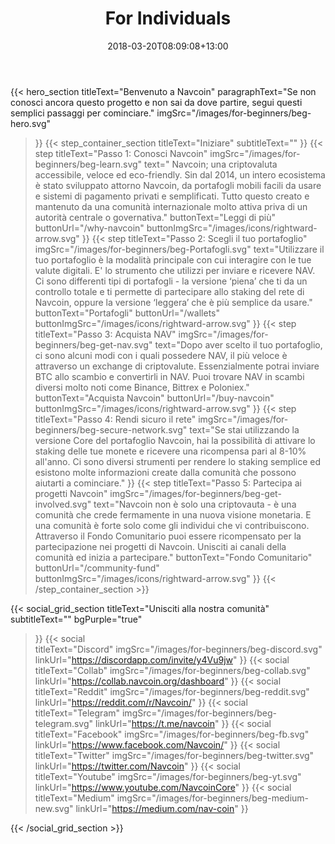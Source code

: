 ﻿---
title: "For Individuals"
date: 2018-03-20T08:09:08+13:00
draft: false
type: "default"
author: ""
description: ""
---
{{< hero_section
titleText="Benvenuto a Navcoin"
paragraphText="Se non conosci ancora questo progetto e non sai da dove partire, segui questi semplici passaggi per&nbsp;cominciare."
imgSrc="/images/for-beginners/beg-hero.svg"
>}}
{{< step_container_section 
    titleText="Iniziare"
    subtitleText=""
>}}
  {{< step 
      titleText="Passo 1: Conosci Navcoin"
      imgSrc="/images/for-beginners/beg-learn.svg"
      text=" Navcoin; una criptovaluta accessibile, veloce ed eco-friendly. Sin dal 2014, un intero ecosistema è stato sviluppato attorno Navcoin, da portafogli mobili facili da usare e sistemi di pagamento privati e semplificati. Tutto questo creato e mantenuto da una comunità internazionale molto attiva priva di un autorità centrale o&nbsp;governativa."
      buttonText="Leggi di più"
      buttonUrl="/why-navcoin"
      buttonImgSrc="/images/icons/rightward-arrow.svg"
  >}}
  {{< step 
      titleText="Passo 2: Scegli il tuo portafoglio"
      imgSrc="/images/for-beginners/beg-Portafogli.svg"
      text="Utilizzare il tuo portafoglio è la modalità principale con cui interagire con le tue valute digitali. E' lo strumento che utilizzi per inviare e ricevere NAV. Ci sono differenti tipi di portafogli - la versione ‘piena’ che ti da un controllo totale e ti permette di partecipare allo staking del rete di Navcoin, oppure la versione ‘leggera’ che è più semplice da&nbsp;usare."
      buttonText="Portafogli"
      buttonUrl="/wallets"
      buttonImgSrc="/images/icons/rightward-arrow.svg"
  >}}
  {{< step
      titleText="Passo 3: Acquista NAV"
      imgSrc="/images/for-beginners/beg-get-nav.svg"
      text="Dopo aver scelto il tuo portafoglio, ci sono alcuni modi con i quali possedere NAV, il più veloce è attraverso un exchange di criptovalute. Essenzialmente potrai inviare BTC allo scambio e convertirli in NAV. Puoi trovare NAV in scambi diversi molto noti come Binance, Bittrex e&nbsp;Poloniex."
      buttonText="Acquista Navcoin"
      buttonUrl="/buy-navcoin"
      buttonImgSrc="/images/icons/rightward-arrow.svg"
  >}}
  {{< step
      titleText="Passo 4: Rendi sicuro il rete"
      imgSrc="/images/for-beginners/beg-secure-network.svg"
      text="Se stai utilizzando la versione Core del portafoglio Navcoin, hai la possibilità di attivare lo staking delle tue monete e ricevere una ricompensa pari al 8-10% all'anno. Ci sono diversi strumenti per rendere lo staking semplice ed esistono molte informazioni create dalla comunità che possono aiutarti a&nbsp;cominciare."
  >}}
  {{< step
      titleText="Passo 5: Partecipa ai progetti Navcoin"
      imgSrc="/images/for-beginners/beg-get-involved.svg"
      text="Navcoin non è solo una criptovauta - è una comunità che crede fermamente in una nuova visione monetaria. E una comunità è forte solo come gli individui che vi contribuiscono. Attraverso il Fondo Comunitario puoi essere ricompensato per la partecipazione nei progetti di Navcoin. Unisciti ai canali della comunità ed inizia a&nbsp;partecipare."
      buttonText="Fondo Comunitario"
      buttonUrl="/community-fund"
      buttonImgSrc="/images/icons/rightward-arrow.svg"
  >}}
{{< /step_container_section >}}

{{< social_grid_section 
    titleText="Unisciti alla nostra comunità"
    subtitleText=""
    bgPurple="true"
>}}
    {{< social                 
    titleText="Discord"
    imgSrc="/images/for-beginners/beg-discord.svg"
    linkUrl="https://discordapp.com/invite/y4Vu9jw"
>}}
{{< social                 
    titleText="Collab"
    imgSrc="/images/for-beginners/beg-collab.svg"
    linkUrl="https://collab.navcoin.org/dashboard"
>}}
{{< social                 
    titleText="Reddit"
    imgSrc="/images/for-beginners/beg-reddit.svg"
    linkUrl="https://reddit.com/r/Navcoin/"
>}}
{{< social                 
    titleText="Telegram"
    imgSrc="/images/for-beginners/beg-telegram.svg"
    linkUrl="https://t.me/navcoin"
>}}
{{< social                 
    titleText="Facebook"
    imgSrc="/images/for-beginners/beg-fb.svg"
    linkUrl="https://www.facebook.com/Navcoin/"
>}}
{{< social                 
    titleText="Twitter"
    imgSrc="/images/for-beginners/beg-twitter.svg"
    linkUrl="https://twitter.com/Navcoin"
>}}
{{< social                 
    titleText="Youtube"
    imgSrc="/images/for-beginners/beg-yt.svg"
    linkUrl="https://www.youtube.com/NavcoinCore"
>}}
{{< social                 
    titleText="Medium"
    imgSrc="/images/for-beginners/beg-medium-new.svg"
    linkUrl="https://medium.com/nav-coin"
>}}

{{< /social_grid_section >}}
